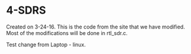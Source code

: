 # 4-SDRS

Created on 3-24-16.
This is the code from the site that we have modified. Most of the modifications will be done in rtl_sdr.c.

Test change from Laptop - linux.
